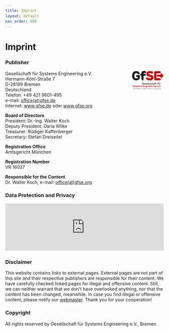 ```yaml
---
title: Imprint
layout: default
nav_order: 998
---
```


# Imprint

### Publisher

<img style="width:20%; float: right; margin-left: 1rem;" src="./assets/images/GfSE-Incose-Logo.web.png" alt="GfSE-Logo">

<p>Gesellschaft für Systems Engineering e.V.<br>Hermann-Köhl-Straße 7<br> D-28199 Bremen<br>Deutschland<br> Telefon: +49 421 9601-495<br> e-mail: <a href="mailto:office@gfse.de">office(at)gfse.de</a><br> Internet: <a href="http://www.gfse.de">www.gfse.de</a> oder <a href="http://www.gfse.org">www.gfse.org</a></p>
<p><strong>Board of Directors</strong><br> President: Dr.-Ing. Walter Koch<br> Deputy President: Daria Wilke<br> Treasurer: Rüdiger Kaffenberger<br> Secretary: Stefan Dreiseitel</p>
<p><strong>Registration Office</strong><br>Amtsgericht München</p>
<p><strong>Registration Number</strong><br>VR 16037</p>
<p><strong>Responsible for the Content</strong><br>Dr. Walter Koch, e-mail: <a href="mailto:office@gfse.org">office(at)gfse.org</a></p>

### Data Protection and Privacy

<embed src="https://gfse.org/en/privacy-notice.html" style="width:100%;"/>

### Disclaimer

<p>This website contains links to external pages. External pages are not part of this site and their respective publishers are responsible for their content. We have carefully checked linked pages for illegal and offensive content. Still, we can neither warrant that we don't have overlooked anything, nor that the content has been changed, meanwhile. In case you find illegal or offensive content, please notify our <a href="mailto:webmaster@enso-managers.de">webmaster</a>. Thank you for your cooperation!</p>

### Copyright

All rights reserved by Gesellschaft für Systems Engineering e.V., Bremen.